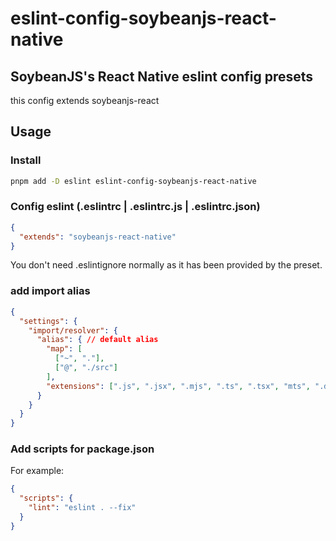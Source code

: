 # eslint-config-soybeanjs-react-native

## SoybeanJS's React Native eslint config presets

this config extends soybeanjs-react

## Usage

### Install

```bash
pnpm add -D eslint eslint-config-soybeanjs-react-native
```

### Config eslint (.eslintrc | .eslintrc.js | .eslintrc.json)

```json
{
  "extends": "soybeanjs-react-native"
}
```

You don't need .eslintignore normally as it has been provided by the preset.

### add import alias

```json
{
  "settings": {
    "import/resolver": {
      "alias": { // default alias
        "map": [
          ["~", "."],
          ["@", "./src"]
        ],
        "extensions": [".js", ".jsx", ".mjs", ".ts", ".tsx", "mts", ".d.ts"]
      }
    }
  }
}
```

### Add scripts for package.json

For example:

```json
{
  "scripts": {
    "lint": "eslint . --fix"
  }
}
```
